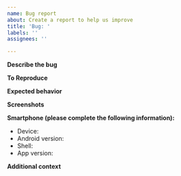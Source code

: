 ```yaml
---
name: Bug report
about: Create a report to help us improve
title: 'Bug: '
labels: ''
assignees: ''

---
```


<!-- NOTE: The text inside <!- -> is a comment to tell you what to write. It's not shown after submission. You can delete it -->

**Describe the bug**
<!-- A clear and concise description of what the bug is. -->

**To Reproduce**
<!-- Steps to reproduce the behavior:
1. Go to '...'
2. Click on '....'
3. Scroll down to '....'
4. See error -->

**Expected behavior**
<!-- A clear and concise description of what you expected to happen. -->

**Screenshots**
<!-- If applicable, add screenshots to help explain your problem. -->

**Smartphone (please complete the following information):**
 - Device: <!-- [e.g. Pixel 9] -->
 - Android version: <!-- [e.g. 15] -->
 - Shell: <!-- [e.g. Stock, MIUI 14, OneUI 6] -->
 - App version: <!-- [e.g. v1.1.1] -->

**Additional context**
<!-- Add any other context about the problem here. -->
